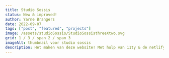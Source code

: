 ```yaml
---
title: Studio Sossis
status: New & improved!
author: Yarne Brangers
date: 2022-09-07
tags: ["post", "featured", "projects"]
image: /assets/studioSossis/StudioSossisthreeXtwo.svg
grid: 1 / 3 / span 2 / span 3
imageAlt: thumbnail voor studio sossis
description: Het maken van deze website! Met hulp van 11ty & de netlify CMS, allemaal dankzij een tutorial van Kevin Powell
---
```

